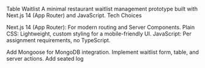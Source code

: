 Table Waitlist 
A minimal restaurant waitlist management prototype built with Next.js 14 (App Router) and JavaScript.
Tech Choices

Next.js 14 (App Router): For modern routing and Server Components.
Plain CSS: Lightweight, custom styling for a mobile-friendly UI.
JavaScript: Per assignment requirements, no TypeScript.


Add Mongoose for MongoDB integration.
Implement waitlist form, table, and server actions.
Add seated log 
